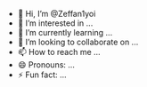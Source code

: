 - 👋 Hi, I’m @Zeffan1yoi
- 👀 I’m interested in ...
- 🌱 I’m currently learning ...
- 💞️ I’m looking to collaborate on ...
- 📫 How to reach me ...
- 😄 Pronouns: ...
- ⚡ Fun fact: ...

<!---
Zeffan1yoi/Zeffan1yoi is a ✨ special ✨ repository because its `README.md` (this file) appears on your GitHub profile.
You can click the Preview link to take a look at your changes.
--->
